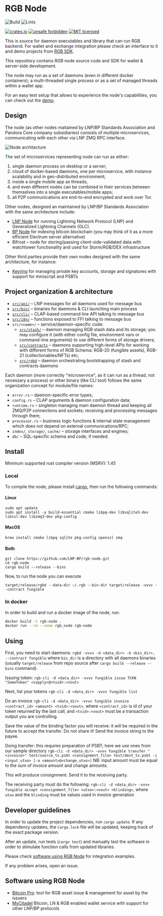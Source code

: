 # RGB Node

![Build](https://github.com/LNP-BP/rgb-node/workflows/Build/badge.svg)
![Lints](https://github.com/LNP-BP/rgb-node/workflows/Lints/badge.svg)

[![crates.io](https://meritbadge.herokuapp.com/rgb_node)](https://crates.io/crates/rgb_node)
[![unsafe forbidden](https://img.shields.io/badge/unsafe-forbidden-success.svg)](https://github.com/rust-secure-code/safety-dance/)
[![MIT licensed](https://img.shields.io/badge/license-MIT-blue.svg)](./LICENSE)

This is source for daemon executables and library that can run RGB backend. For
wallet and exchange integration please check an interface to it and demo
projects from [RGB SDK](https://github.com/LNP-BP/RGB-SDK).

This repository contains RGB node source code and SDK for wallet & server-side
development.

The node may run as a set of daemons (even in different docker containers);
a multi-threaded single process or as a set of managed threads within a
wallet app.

For an easy test setup that allows to experience the node's capabilities, you
can check out the [demo](https://github.com/LNP-BP/rgb-node/tree/v0.2.0/doc/demo-0.1/).

## Design

The node (as other nodes maitained by LNP/BP Standards Association and Pandora
Core company subsidiaries) consists of multiple microservices, communicating
with each other via LNP ZMQ RPC interface.

![Node architacture](https://github.com/LNP-BP/rgb-node/tree/v0.2.0/doc/node_arch.jpeg)

The set of microservices representing node can run as either:
1) single daemon process on desktop or a server;
2) cloud of docker-based daemons, one per microservice, with instance
   scalability and in geo-distributed environment;
3) inside a single mobile app as threads;
4) and even different nodes can be combined in their services between themselves
   into a single executables/mobile apps;
5) all P2P communications are end-to-end encrypted and work over Tor.

Other nodes, designed an maintained by LNP/BP Standards Association with the
same architecture include:
* [LNP Node](https://github.com/LNP-BP/lnp-node) for running Lightning Network
  Protocol (LNP) and Generalized Lightning Channels (GLC).
* [BP Node](https://github.com/LNP-BP/bp-node) for indexing bitcoin blockchain
  (you may think of it as a more efficient Electrum server alternative)
* Bifrost – node for storing/passing client-side-validated data with watchtower
  functionality and used for Storm/RGB/DEX infrastructure

Other third parties provide their own nodes designed with the same architecture,
for instance:
* [Keyring](https://github.com/pandoracore/keyring) for managing private key
  accounts, storage and signatures with support for miniscript and PSBTs

## Project organization & architecture

* [`src/api/`](https://github.com/LNP-BP/rgb-node/tree/v0.2.0/src/api/) – 
  LNP messages for all daemons used for message bus
* [`src/bin/`](https://github.com/LNP-BP/rgb-node/tree/v0.2.0/src/bin/) – 
  binaries for daemons & CLI launching main process
* [`src/cli/`](https://github.com/LNP-BP/rgb-node/tree/v0.2.0/src/cli/) – 
  CLAP-based command line API talking to message bus
* [`src/i8n/`](https://github.com/LNP-BP/rgb-node/tree/v0.2.0/src/i8n/) – 
  functions exposed to FFI talking to message bus
* `src/<name>/` – service/daemon-specific code:
  - [`src/stash/`](https://github.com/LNP-BP/rgb-node/tree/v0.2.0/src/stash) – 
    daemon managing RGB stash data and its storage;
    you may  configure it (with either config file, environment vars or
    command-line arguments) to use different forms of storage drivers;
  - [`src/contracts`](https://github.com/LNP-BP/rgb-node/tree/v0.2.0/src/contracts) – 
    daemons supporting high-level APIs for
    working with different forms of RGB Schema: RGB-20 (fungible assets),
    RGB-21 (collectionables/NFTs) etc;
  - [`src/rgbd`](https://github.com/LNP-BP/rgb-node/tree/v0.2.0/src/rgbd) – 
    daemon orchestrating bootstrapping of stash and
    contracts daemons

Each daemon (more correctly "microservice", as it can run as a thread, not
necessary a process) or other binary (like CLI tool) follows the same
organization concept for module/file names:
* `error.rs` – daemon-specific error types;
* `config.rs` – CLAP arguments & daemon configuration data;
* `runtime.rs` – singleton managing main daemon thread and keeping all ZMQ/P2P
  connections and sockets; receiving and processing messages through them;
* `processor.rs` – business logic functions & internal state management which
  does not depend on external communications/RPC;
* `index/`, `storage/`, `cache/` – storage interfaces and engines;
* `db/` – SQL-specific schema and code, if needed.

## Install

Minimum supported rust compiler version (MSRV): 1.45

### Local

To compile the node, please install [cargo](https://doc.rust-lang.org/cargo/),
then run the following commands:

#### Linux

    sudo apt update
    sudo apt install -y build-essential cmake libpq-dev libsqlite3-dev libssl-dev libzmq3-dev pkg-config

#### MacOS

    brew install cmake libpq sqlite pkg-config openssl zmq

#### Both

    git clone https://github.com/LNP-BP/rgb-node.git
    cd rgb-node
    cargo build --release --bins

Now, to run the node you can execute

    target/release/rgbd --data-dir ~/.rgb --bin-dir target/release -vvvv --contract fungible

### In docker

In order to build and run a docker image of the node, run:
```bash
docker build -t rgb-node .
docker run --rm --name rgb_node rgb-node
```

## Using

First, you need to start daemons:
`rgbd -vvvv -d <data_dir> -b <bin_dir>, --contract fungible`
where `bin_dir` is a directory with all daemons binaries (usually
`target/release` from repo source after `cargo build --release --bins`
command).

Issuing token:
`rgb-cli -d <data_dir> -vvvv fungible issue TCKN "SomeToken" <supply>@<txid>:<vout>`

Next, list your tokens
`rgb-cli -d <data_dir> -vvvv fungible list`

Do an invoice
`rgb-cli -d <data_dir> -vvvv fungible invoice <contract_id> <amount> <txid>:<vout>`,
where `<contract_id>` is id of your token returned by the last call, and
`<txid>:<vout>` must be a transaction output you are controlling.

Save the value of the binding factor you will receive: it will be required in
the future to accept the transfer. Do not share it!
Send the invoice string to the payee.

Doing transfer: this requires preparation of PSBT; here we use ones from our
sample directory
`rgb-cli -d <data_dir> -vvvv fungible transfer "<invoice>" test/source_tx.psbt <consignment_file> test/dest_tx.psbt -i <input_utxo> [-a <amount>@<change_utxo>]`
NB: input amount must be equal to the sum of invoice amount and change amounts.

This will produce consignment. Send it to the receiving party.

The receiving party must do the following:
`rgb-cli -d <data_dir> -vvvv fungible accept <consignment_file> <utxo>:<vout> <blinding>`,
where `utxo` and the `blinding` must be values used in invoice generation

## Developer guidelines

In order to update the project dependencies, run `cargo update`.
If any dependency updates, the `Cargo.lock` file will be updated, keeping
track of the exact package version.

After an update, run tests (`cargo test`) and manually test the software
in order to stimulate function calls from updated libraries.

Please check [software using RGB Node](#software-using-rgb-node) for integration
examples.

If any problem arises, open an issue.


## Software using RGB Node

* [Bitcoin Pro](https://github.com/pandoracore/bitcoin-pro): tool for
  RGB asset issue & management for asset by the issuers
* [MyCitadel](https://github.com/mycitadel) Bitcoin, LN & RGB
  enabled wallet service with support for other LNP/BP protocols
